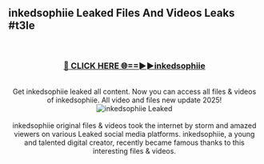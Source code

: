 ## inkedsophiie Leaked Files And Videos Leaks #t3le
<br>
<div align="center">
<h3><a href="https://watchclip.my.id/inkedsophiie" rel="nofollow">🔴 CLICK HERE 🌐==►►inkedsophiie</a></h3>
<br>
Get inkedsophiie leaked all content. Now you can access all files & videos of inkedsophiie. All video and files new update 2025!
<br>
<a href="https://watchclip.my.id/inkedsophiie" rel="nofollow" data-target="animated-image.originalLink"><img src="https://i.ibb.co.com/WyWwxjT/player-gif2.gif" alt="inkedsophiie Leaked" style="max-width: 100%; display: inline-block;" data-target="animated-image.originalImage"></a>
<br><br>
inkedsophiie original files & videos took the internet by storm and amazed viewers on various Leaked social media platforms. inkedsophiie, a young and talented digital creator, recently became famous thanks to this interesting files & videos.
</div>
<br>